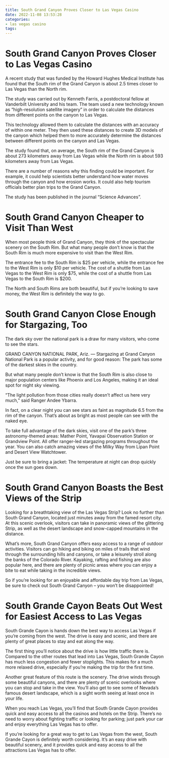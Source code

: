```yaml
---
title: South Grand Canyon Proves Closer to Las Vegas Casino 
date: 2022-11-08 13:53:28
categories:
- las vegas casino
tags:
---
```



#  South Grand Canyon Proves Closer to Las Vegas Casino 

A recent study that was funded by the Howard Hughes Medical Institute has found that the South rim of the Grand Canyon is about 2.5 times closer to Las Vegas than the North rim. 

The study was carried out by Kenneth Farris, a postdoctoral fellow at Vanderbilt University and his team. The team used a new technology known as “high-resolution satellite imagery” in order to calculate the distances from different points on the canyon to Las Vegas. 

This technology allowed them to calculate the distances with an accuracy of within one meter. They then used these distances to create 3D models of the canyon which helped them to more accurately determine the distances between different points on the canyon and Las Vegas. 

The study found that, on average, the South rim of the Grand Canyon is about 273 kilometers away from Las Vegas while the North rim is about 593 kilometers away from Las Vegas. 

There are a number of reasons why this finding could be important. For example, it could help scientists better understand how water moves through the canyon and how erosion works. It could also help tourism officials better plan trips to the Grand Canyon. 

The study has been published in the journal “Science Advances”.

#  South Grand Canyon Cheaper to Visit Than West 

When most people think of Grand Canyon, they think of the spectacular scenery on the South Rim. But what many people don’t know is that the South Rim is much more expensive to visit than the West Rim.

The entrance fee to the South Rim is $25 per vehicle, while the entrance fee to the West Rim is only $10 per vehicle. The cost of a shuttle from Las Vegas to the West Rim is only $75, while the cost of a shuttle from Las Vegas to the South Rim is $200.

The North and South Rims are both beautiful, but if you’re looking to save money, the West Rim is definitely the way to go.

#  South Grand Canyon Close Enough for Stargazing, Too 

The dark sky over the national park is a draw for many visitors, who come to see the stars.

GRAND CANYON NATIONAL PARK, Ariz. — Stargazing at Grand Canyon National Park is a popular activity, and for good reason: The park has some of the darkest skies in the country.

But what many people don’t know is that the South Rim is also close to major population centers like Phoenix and Los Angeles, making it an ideal spot for night sky viewing.

“The light pollution from those cities really doesn’t affect us here very much,” said Ranger Andee Ybarra.

In fact, on a clear night you can see stars as faint as magnitude 6.5 from the rim of the canyon. That’s about as bright as most people can see with the naked eye.

To take full advantage of the dark skies, visit one of the park’s three astronomy-themed areas: Mather Point, Yavapai Observation Station or Grandview Point. All offer ranger-led stargazing programs throughout the year. You can also catch amazing views of the Milky Way from Lipan Point and Desert View Watchtower.

Just be sure to bring a jacket: The temperature at night can drop quickly once the sun goes down.

#  South Grand Canyon Boasts the Best Views of the Strip 

Looking for a breathtaking view of the Las Vegas Strip? Look no further than South Grand Canyon, located just minutes away from the famed resort city. At this scenic overlook, visitors can take in panoramic views of the glittering Strip, as well as the desert landscape and snow-capped mountains in the distance.

What’s more, South Grand Canyon offers easy access to a range of outdoor activities. Visitors can go hiking and biking on miles of trails that wind through the surrounding hills and canyons, or take a leisurely stroll along the banks of the Colorado River. Kayaking, rafting and fishing are also popular here, and there are plenty of picnic areas where you can enjoy a bite to eat while taking in the incredible views.

So if you’re looking for an enjoyable and affordable day trip from Las Vegas, be sure to check out South Grand Canyon – you won’t be disappointed!

#  South Grande Cayon Beats Out West for Easiest Access to Las Vegas

South Grande Cayon is hands down the best way to access Las Vegas if you’re coming from the west. The drive is easy and scenic, and there are plenty of great places to stay and eat along the way.

The first thing you’ll notice about the drive is how little traffic there is. Compared to the other routes that lead into Las Vegas, South Grande Cayon has much less congestion and fewer stoplights. This makes for a much more relaxed drive, especially if you’re making the trip for the first time.

Another great feature of this route is the scenery. The drive winds through some beautiful canyons, and there are plenty of scenic overlooks where you can stop and take in the view. You’ll also get to see some of Nevada’s famous desert landscape, which is a sight worth seeing at least once in your life.

When you reach Las Vegas, you’ll find that South Grande Cayon provides quick and easy access to all the casinos and hotels on the Strip. There’s no need to worry about fighting traffic or looking for parking; just park your car and enjoy everything Las Vegas has to offer.

If you’re looking for a great way to get to Las Vegas from the west, South Grande Cayon is definitely worth considering. It’s an easy drive with beautiful scenery, and it provides quick and easy access to all the attractions Las Vegas has to offer.